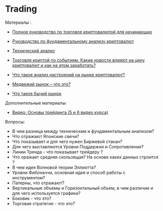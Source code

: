 # Trading


Материалы : 
* [Полное руководство по торговле криптовалютой для начинающих](https://academy.binance.com/ru/articles/a-complete-guide-to-cryptocurrency-trading-for-beginners)
* [Руководство по фундаментальному анализу криптовалют](https://academy.binance.com/ru/articles/a-guide-to-cryptocurrency-fundamental-analysis?UTM=BinanceAcademy)
* [Технический анализ](https://academy.binance.com/ru/articles/what-is-technical-analysis)

* [Торговля криптой по событиям. Какие новости влияют на цену криптовалют и как на этом заработать?](https://incrypted.com/how-to-trade-by-events-part-1/)
* [Что такое анализ настроений на рынке криптовалют?](https://academy.binance.com/ru/articles/what-is-crypto-market-sentiment)
* [Медвежий рынок – что это?](https://academy.binance.com/ru/articles/what-is-a-bear-market)
* [Что такое бычий рынок](https://academy.binance.com/ru/articles/what-is-a-bull-market)

Дополнительные материалы:

* [Видео: Основы трейдинга (5 и 6 видео курса)](https://www.youtube.com/watch?v=cWvKJBjpVw0&list=PLsJDzAldPQJSNRfN3RKEf4GDcpnDksnIP&index=5)


Вопросы:

* В чем разница между техническим и фундаментальным анализом?
* Что отражают Японские  свечи?
* Что показывает и для чего нужен Биржевой стакан?
* Для чего выставляются Уровни Поддержки и Сопротивления? 
* Линии Тренда - что показывает трейдеру ? 
* Что оражает  средняя скользящая? На основе каких данных строится ? 
* В чем идея Волновой теории Эллиотта? 
* Уровни Фибоначчи, основная идея и способ работы с инструментом? 
* Патерны, что отражают?
* Вертикальные объемы и Горизонтальный объем, в чем различие и для чего используется графики? 
* Боковик - что это?
* Торговая стратегия - что это?
